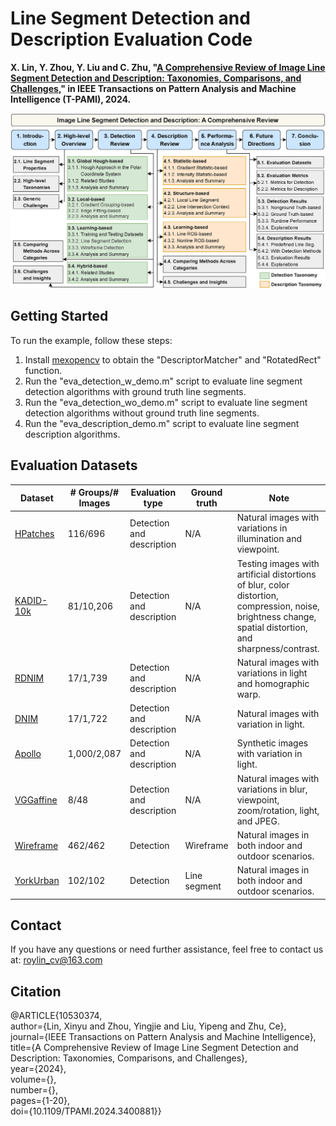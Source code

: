 # Line Segment Detection and Description Evaluation Code

**X. Lin, Y. Zhou, Y. Liu and C. Zhu, "[A Comprehensive Review of Image Line Segment Detection and Description: Taxonomies, Comparisons, and Challenges](https://ieeexplore.ieee.org/document/10530374)," in IEEE Transactions on Pattern Analysis and Machine Intelligence (T-PAMI), 2024.**

![](https://github.com/roylin1229/line_segment_review/blob/main/structure3.jpg)  

## Getting Started

To run the example, follow these steps:

1. Install [mexopencv](https://kyamagu.github.io/mexopencv/) to obtain the "DescriptorMatcher" and "RotatedRect" function.  
2. Run the "eva_detection_w_demo.m" script to evaluate line segment detection algorithms with ground truth line segments.  
3. Run the "eva_detection_wo_demo.m" script to evaluate line segment detection algorithms without ground truth line segments.  
4. Run the "eva_description_demo.m" script to evaluate line segment description algorithms.  

## Evaluation Datasets
| **Dataset** | **# Groups/# Images** | **Evaluation type** | **Ground truth** | **Note** |
|-------------|-----------------------|---------------------|------------------|----------|
| [HPatches](https://github.com/hpatches/hpatches-dataset) | 116/696 | Detection and description | N/A | Natural images with variations in illumination and viewpoint. |
| [KADID-10k](https://database.mmsp-kn.de/kadid-10k-database.html) | 81/10,206 | Detection and description | N/A | Testing images with artificial distortions of blur, color distortion, compression, noise, brightness change, spatial distortion, and sharpness/contrast. |
| [RDNIM](https://cvg-data.inf.ethz.ch/RDNIM/RDNIM.zip) | 17/1,739 | Detection and description | N/A | Natural images with variations in light and homographic warp. |
| [DNIM](https://cvg-data.inf.ethz.ch/DNIM/DNIM.zip) | 17/1,722 | Detection and description | N/A | Natural images with variation in light. |
| [Apollo](https://developer.apollo.auto/synthetic.html) | 1,000/2,087 | Detection and description | N/A | Synthetic images with variation in light. |
| [VGGaffine](https://www.robots.ox.ac.uk/~vgg/research/affine/) | 8/48 | Detection and description | N/A | Natural images with variations in blur, viewpoint, zoom/rotation, light, and JPEG. |
| [Wireframe](https://github.com/huangkuns/wireframe) | 462/462 | Detection | Wireframe | Natural images in both indoor and outdoor scenarios. |
| [YorkUrban](https://www.dropbox.com/s/irpeiejekbgy383/YorkUrban-LineSegment.zip) | 102/102 | Detection | Line segment | Natural images in both indoor and outdoor scenarios. |


## Contact

If you have any questions or need further assistance, feel free to contact us at: roylin_cv@163.com

## Citation

@ARTICLE{10530374,  
  author={Lin, Xinyu and Zhou, Yingjie and Liu, Yipeng and Zhu, Ce},  
  journal={IEEE Transactions on Pattern Analysis and Machine Intelligence},   
  title={A Comprehensive Review of Image Line Segment Detection and Description: Taxonomies, Comparisons, and Challenges},   
  year={2024},  
  volume={},  
  number={},  
  pages={1-20},  
  doi={10.1109/TPAMI.2024.3400881}}  
